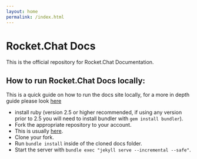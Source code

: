 ```yaml
---
layout: home
permalink: /index.html
---
```


# Rocket.Chat Docs

This is the official repository for Rocket.Chat Documentation.

## How to run Rocket.Chat Docs locally: 

This is a quick guide on how to run the docs site locally, for a more in depth guide please look [here](contributing/documentation)

- install ruby (version 2.5 or higher recommended, if using any version prior to 2.5 you will need to install bundler with `gem install bundler`).
- Fork the appropriate repository to your account.
- This is usually [here](https://github.com/RocketChat/docs).
- Clone your fork.
- Run `bundle install` inside of the cloned docs folder.
- Start the server with `bundle exec "jekyll serve --incremental --safe"`.